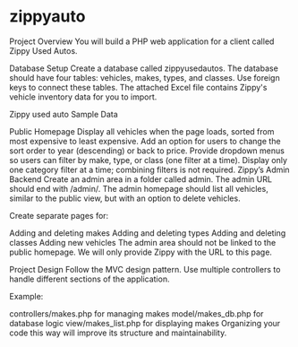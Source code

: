 # zippyauto
Project Overview
You will build a PHP web application for a client called Zippy Used Autos.

Database Setup
Create a database called zippyusedautos.
The database should have four tables: vehicles, makes, types, and classes.
Use foreign keys to connect these tables.
The attached Excel file contains Zippy's vehicle inventory data for you to import.


Zippy used auto Sample Data


Public Homepage
Display all vehicles when the page loads, sorted from most expensive to least expensive.
Add an option for users to change the sort order to year (descending) or back to price.
Provide dropdown menus so users can filter by make, type, or class (one filter at a time).
Display only one category filter at a time; combining filters is not required.
Zippy’s Admin Backend
Create an admin area in a folder called admin. The admin URL should end with /admin/.
The admin homepage should list all vehicles, similar to the public view, but with an option to delete vehicles.


Create separate pages for:

Adding and deleting makes
Adding and deleting types
Adding and deleting classes
Adding new vehicles
The admin area should not be linked to the public homepage. We will only provide Zippy with the URL to this page.

Project Design
Follow the MVC design pattern.
Use multiple controllers to handle different sections of the application.


Example:

controllers/makes.php for managing makes
model/makes_db.php for database logic
view/makes_list.php for displaying makes
Organizing your code this way will improve its structure and maintainability.
